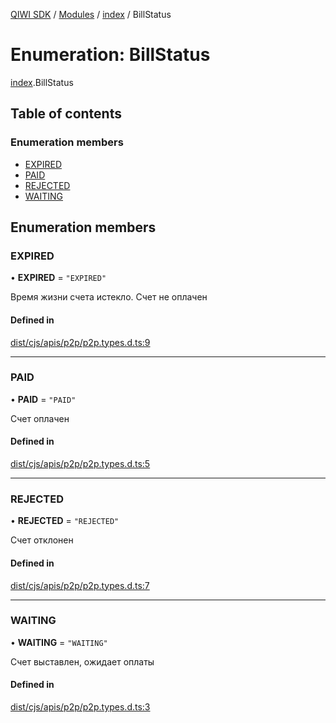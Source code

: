 [QIWI SDK](../README.md) / [Modules](../modules.md) / [index](../modules/index.md) / BillStatus

# Enumeration: BillStatus

[index](../modules/index.md).BillStatus

## Table of contents

### Enumeration members

- [EXPIRED](index.BillStatus.md#expired)
- [PAID](index.BillStatus.md#paid)
- [REJECTED](index.BillStatus.md#rejected)
- [WAITING](index.BillStatus.md#waiting)

## Enumeration members

### EXPIRED

• **EXPIRED** = `"EXPIRED"`

Время жизни счета истекло. Счет не оплачен

#### Defined in

[dist/cjs/apis/p2p/p2p.types.d.ts:9](https://github.com/AlexXanderGrib/node-qiwi-sdk/blob/59c6cc6/dist/cjs/apis/p2p/p2p.types.d.ts#L9)

___

### PAID

• **PAID** = `"PAID"`

Счет оплачен

#### Defined in

[dist/cjs/apis/p2p/p2p.types.d.ts:5](https://github.com/AlexXanderGrib/node-qiwi-sdk/blob/59c6cc6/dist/cjs/apis/p2p/p2p.types.d.ts#L5)

___

### REJECTED

• **REJECTED** = `"REJECTED"`

Счет отклонен

#### Defined in

[dist/cjs/apis/p2p/p2p.types.d.ts:7](https://github.com/AlexXanderGrib/node-qiwi-sdk/blob/59c6cc6/dist/cjs/apis/p2p/p2p.types.d.ts#L7)

___

### WAITING

• **WAITING** = `"WAITING"`

Счет выставлен, ожидает оплаты

#### Defined in

[dist/cjs/apis/p2p/p2p.types.d.ts:3](https://github.com/AlexXanderGrib/node-qiwi-sdk/blob/59c6cc6/dist/cjs/apis/p2p/p2p.types.d.ts#L3)
